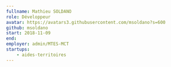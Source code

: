 ```yaml
---
fullname: Mathieu SOLDANO
role: Développeur
avatar: https://avatars3.githubusercontent.com/msoldano?s=600
github: msoldano
start: 2018-11-09
end:
employer: admin/MTES-MCT
startups: 
    - aides-territoires
---
```

